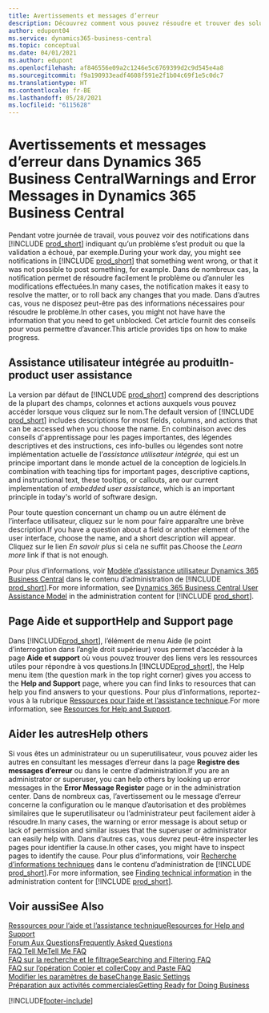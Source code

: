 ```yaml
---
title: Avertissements et messages d’erreur
description: Découvrez comment vous pouvez résoudre et trouver des solutions aux messages d’erreur lorsque vous travaillez dans Business Central.
author: edupont04
ms.service: dynamics365-business-central
ms.topic: conceptual
ms.date: 04/01/2021
ms.author: edupont
ms.openlocfilehash: af846556e09a2c1246e5c6769399d2c9d545e4a8
ms.sourcegitcommit: f9a190933eadf4608f591e2f1b04c69f1e5c0dc7
ms.translationtype: HT
ms.contentlocale: fr-BE
ms.lasthandoff: 05/28/2021
ms.locfileid: "6115628"
---
```

# <a name="warnings-and-error-messages-in-dynamics-365-business-central"></a><span data-ttu-id="0ed2a-103">Avertissements et messages d’erreur dans Dynamics 365 Business Central</span><span class="sxs-lookup"><span data-stu-id="0ed2a-103">Warnings and Error Messages in Dynamics 365 Business Central</span></span>

<span data-ttu-id="0ed2a-104">Pendant votre journée de travail, vous pouvez voir des notifications dans [!INCLUDE [prod_short](includes/prod_short.md)] indiquant qu’un problème s’est produit ou que la validation a échoué, par exemple.</span><span class="sxs-lookup"><span data-stu-id="0ed2a-104">During your work day, you might see notifications in [!INCLUDE [prod_short](includes/prod_short.md)] that something went wrong, or that it was not possible to post something, for example.</span></span> <span data-ttu-id="0ed2a-105">Dans de nombreux cas, la notification permet de résoudre facilement le problème ou d’annuler les modifications effectuées.</span><span class="sxs-lookup"><span data-stu-id="0ed2a-105">In many cases, the notification makes it easy to resolve the matter, or to roll back any changes that you made.</span></span> <span data-ttu-id="0ed2a-106">Dans d’autres cas, vous ne disposez peut-être pas des informations nécessaires pour résoudre le problème.</span><span class="sxs-lookup"><span data-stu-id="0ed2a-106">In other cases, you might not have have the information that you need to get unblocked.</span></span> <span data-ttu-id="0ed2a-107">Cet article fournit des conseils pour vous permettre d’avancer.</span><span class="sxs-lookup"><span data-stu-id="0ed2a-107">This article provides tips on how to make progress.</span></span>  

## <a name="in-product-user-assistance"></a><span data-ttu-id="0ed2a-108">Assistance utilisateur intégrée au produit</span><span class="sxs-lookup"><span data-stu-id="0ed2a-108">In-product user assistance</span></span>

<span data-ttu-id="0ed2a-109">La version par défaut de [!INCLUDE [prod_short](includes/prod_short.md)] comprend des descriptions de la plupart des champs, colonnes et actions auxquels vous pouvez accéder lorsque vous cliquez sur le nom.</span><span class="sxs-lookup"><span data-stu-id="0ed2a-109">The default version of [!INCLUDE [prod_short](includes/prod_short.md)] includes descriptions for most fields, columns, and actions that can be accessed when you choose the name.</span></span> <span data-ttu-id="0ed2a-110">En combinaison avec des conseils d'apprentissage pour les pages importantes, des légendes descriptives et des instructions, ces info-bulles ou légendes sont notre implémentation actuelle de l’*assistance utilisateur intégrée*, qui est un principe important dans le monde actuel de la conception de logiciels.</span><span class="sxs-lookup"><span data-stu-id="0ed2a-110">In combination with teaching tips for important pages, descriptive captions, and instructional text, these tooltips, or callouts, are our current implementation of *embedded user assistance*, which is an important principle in today's world of software design.</span></span>  

<span data-ttu-id="0ed2a-111">Pour toute question concernant un champ ou un autre élément de l’interface utilisateur, cliquez sur le nom pour faire apparaître une brève description.</span><span class="sxs-lookup"><span data-stu-id="0ed2a-111">If you have a question about a field or another element of the user interface, choose the name, and a short description will appear.</span></span> <span data-ttu-id="0ed2a-112">Cliquez sur le lien *En savoir plus* si cela ne suffit pas.</span><span class="sxs-lookup"><span data-stu-id="0ed2a-112">Choose the *Learn more* link if that is not enough.</span></span>  

<span data-ttu-id="0ed2a-113">Pour plus d’informations, voir [Modèle d’assistance utilisateur Dynamics 365 Business Central](/dynamics365/business-central/dev-itpro/user-assistance) dans le contenu d’administration de [!INCLUDE [prod_short](includes/prod_short.md)].</span><span class="sxs-lookup"><span data-stu-id="0ed2a-113">For more information, see [Dynamics 365 Business Central User Assistance Model](/dynamics365/business-central/dev-itpro/user-assistance) in the administration content for [!INCLUDE [prod_short](includes/prod_short.md)].</span></span>  

## <a name="help-and-support-page"></a><span data-ttu-id="0ed2a-114">Page Aide et support</span><span class="sxs-lookup"><span data-stu-id="0ed2a-114">Help and Support page</span></span>

<span data-ttu-id="0ed2a-115">Dans [!INCLUDE[prod_short](includes/prod_short.md)], l’élément de menu Aide (le point d’interrogation dans l’angle droit supérieur) vous permet d’accéder à la page **Aide et support** où vous pouvez trouver des liens vers les ressources utiles pour répondre à vos questions.</span><span class="sxs-lookup"><span data-stu-id="0ed2a-115">In [!INCLUDE[prod_short](includes/prod_short.md)], the Help menu item (the question mark in the top right corner) gives you access to the **Help and Support** page, where you can find links to resources that can help you find answers to your questions.</span></span> <span data-ttu-id="0ed2a-116">Pour plus d’informations, reportez-vous à la rubrique [Ressources pour l’aide et l’assistance technique](product-help-and-support.md).</span><span class="sxs-lookup"><span data-stu-id="0ed2a-116">For more information, see [Resources for Help and Support](product-help-and-support.md).</span></span>  

## <a name="help-others"></a><span data-ttu-id="0ed2a-117">Aider les autres</span><span class="sxs-lookup"><span data-stu-id="0ed2a-117">Help others</span></span>

<span data-ttu-id="0ed2a-118">Si vous êtes un administrateur ou un superutilisateur, vous pouvez aider les autres en consultant les messages d’erreur dans la page **Registre des messages d’erreur** ou dans le centre d’administration.</span><span class="sxs-lookup"><span data-stu-id="0ed2a-118">If you are an administrator or superuser, you can help others by looking up error messages in the **Error Message Register** page or in the administration center.</span></span> <span data-ttu-id="0ed2a-119">Dans de nombreux cas, l’avertissement ou le message d’erreur concerne la configuration ou le manque d’autorisation et des problèmes similaires que le superutilisateur ou l’administrateur peut facilement aider à résoudre.</span><span class="sxs-lookup"><span data-stu-id="0ed2a-119">In many cases, the warning or error message is about setup or lack of permission and similar issues that the superuser or administrator can easily help with.</span></span> <span data-ttu-id="0ed2a-120">Dans d’autres cas, vous devrez peut-être inspecter les pages pour identifier la cause.</span><span class="sxs-lookup"><span data-stu-id="0ed2a-120">In other cases, you might have to inspect pages to identify the cause.</span></span> <span data-ttu-id="0ed2a-121">Pour plus d’informations, voir [Recherche d’informations techniques](/dynamics365/business-central/dev-itpro/administration/manage-technical-support#finding-technical-information) dans le contenu d’administration de [!INCLUDE [prod_short](includes/prod_short.md)].</span><span class="sxs-lookup"><span data-stu-id="0ed2a-121">For more information, see [Finding technical information](/dynamics365/business-central/dev-itpro/administration/manage-technical-support#finding-technical-information) in the administration content for [!INCLUDE [prod_short](includes/prod_short.md)].</span></span>  

## <a name="see-also"></a><span data-ttu-id="0ed2a-122">Voir aussi</span><span class="sxs-lookup"><span data-stu-id="0ed2a-122">See Also</span></span>

[<span data-ttu-id="0ed2a-123">Ressources pour l’aide et l’assistance technique</span><span class="sxs-lookup"><span data-stu-id="0ed2a-123">Resources for Help and Support</span></span>](product-help-and-support.md)  
[<span data-ttu-id="0ed2a-124">Forum Aux Questions</span><span class="sxs-lookup"><span data-stu-id="0ed2a-124">Frequently Asked Questions</span></span>](across-faq.yml)  
[<span data-ttu-id="0ed2a-125">FAQ Tell Me</span><span class="sxs-lookup"><span data-stu-id="0ed2a-125">Tell Me FAQ</span></span>](ui-search-faq.md)  
[<span data-ttu-id="0ed2a-126">FAQ sur la recherche et le filtrage</span><span class="sxs-lookup"><span data-stu-id="0ed2a-126">Searching and Filtering FAQ</span></span>](ui-search-filter-faq.yml)  
[<span data-ttu-id="0ed2a-127">FAQ sur l’opération Copier et coller</span><span class="sxs-lookup"><span data-stu-id="0ed2a-127">Copy and Paste FAQ</span></span>](faq-copy-paste.yml)  
[<span data-ttu-id="0ed2a-128">Modifier les paramètres de base</span><span class="sxs-lookup"><span data-stu-id="0ed2a-128">Change Basic Settings</span></span>](ui-change-basic-settings.md)  
[<span data-ttu-id="0ed2a-129">Préparation aux activités commerciales</span><span class="sxs-lookup"><span data-stu-id="0ed2a-129">Getting Ready for Doing Business</span></span>](ui-get-ready-business.md)  


[!INCLUDE[footer-include](includes/footer-banner.md)]